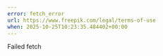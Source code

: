 ```yaml
---
error: fetch_error
url: https://www.freepik.com/legal/terms-of-use
when: 2025-10-25T10:23:35.484402+00:00
---
```


Failed fetch

